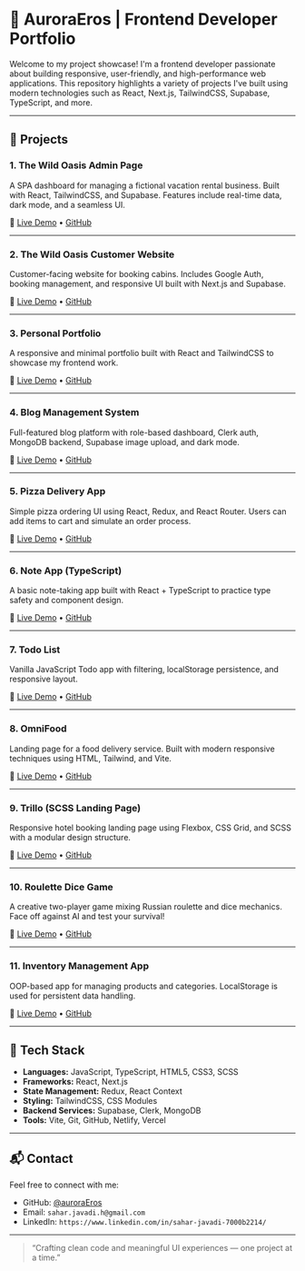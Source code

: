 # 🌟 AuroraEros | Frontend Developer Portfolio

Welcome to my project showcase! I'm a frontend developer passionate about building responsive, user-friendly, and high-performance web applications. This repository highlights a variety of projects I've built using modern technologies such as React, Next.js, TailwindCSS, Supabase, TypeScript, and more.

---

## 🚀 Projects

### 1. **The Wild Oasis Admin Page**
A SPA dashboard for managing a fictional vacation rental business. Built with React, TailwindCSS, and Supabase. Features include real-time data, dark mode, and a seamless UI.

🔗 [Live Demo](https://the-wild-oasis-admin-six.vercel.app/) • [GitHub](https://github.com/auroraEros/the_wild_oasis_admin)

---

### 2. **The Wild Oasis Customer Website**
Customer-facing website for booking cabins. Includes Google Auth, booking management, and responsive UI built with Next.js and Supabase.

🔗 [Live Demo](https://the-wild-oasis-customer-website-drab.vercel.app/) • [GitHub](https://github.com/auroraEros/the_wild_oasis_customer_website)

---

### 3. **Personal Portfolio**
A responsive and minimal portfolio built with React and TailwindCSS to showcase my frontend work.

🔗 [Live Demo](https://my-portfolio-nu-ten-56.vercel.app/) • [GitHub](https://github.com/auroraEros/my-portfolio)

---

### 4. **Blog Management System**
Full-featured blog platform with role-based dashboard, Clerk auth, MongoDB backend, Supabase image upload, and dark mode.

🔗 [Live Demo](https://sahar-blog.vercel.app/) • [GitHub](https://github.com/auroraEros/next-blog)

---

### 5. **Pizza Delivery App**
Simple pizza ordering UI using React, Redux, and React Router. Users can add items to cart and simulate an order process.

🔗 [Live Demo](https://react-pizza-xi-kohl.vercel.app/) • [GitHub](https://github.com/auroraEros/react-pizza)

---

### 6. **Note App (TypeScript)**
A basic note-taking app built with React + TypeScript to practice type safety and component design.

🔗 [Live Demo](https://aurora-note-app.netlify.app/) • [GitHub](https://github.com/auroraEros/note-app-typescript)

---

### 7. **Todo List**
Vanilla JavaScript Todo app with filtering, localStorage persistence, and responsive layout.

🔗 [Live Demo](https://auorora-todo-list.netlify.app/) • [GitHub](https://github.com/auroraEros/toDoList)

---

### 8. **OmniFood**
Landing page for a food delivery service. Built with modern responsive techniques using HTML, Tailwind, and Vite.

🔗 [Live Demo](https://aurora-omnifood.netlify.app/) • [GitHub](https://github.com/auroraEros/omniFood)

---

### 9. **Trillo (SCSS Landing Page)**
Responsive hotel booking landing page using Flexbox, CSS Grid, and SCSS with a modular design structure.

🔗 [Live Demo](https://aurora-trillo.netlify.app/) • [GitHub](https://github.com/auroraEros/trillo)

---

### 10. **Roulette Dice Game**
A creative two-player game mixing Russian roulette and dice mechanics. Face off against AI and test your survival!

🔗 [Live Demo](https://the-roulette-dice-game.netlify.app/) • [GitHub](https://github.com/auroraEros/the-roulette-dice-game)

---

### 11. **Inventory Management App**
OOP-based app for managing products and categories. LocalStorage is used for persistent data handling.

🔗 [Live Demo](https://aurora-inventory.netlify.app/) • [GitHub](https://github.com/auroraEros/Inventory-App-with-OOP)

---

## 🧰 Tech Stack

- **Languages:** JavaScript, TypeScript, HTML5, CSS3, SCSS
- **Frameworks:** React, Next.js
- **State Management:** Redux, React Context
- **Styling:** TailwindCSS, CSS Modules
- **Backend Services:** Supabase, Clerk, MongoDB
- **Tools:** Vite, Git, GitHub, Netlify, Vercel

---

## 📬 Contact

Feel free to connect with me:

- GitHub: [@auroraEros](https://github.com/auroraEros)
- Email: `sahar.javadi.h@gmail.com` 
- LinkedIn: `https://www.linkedin.com/in/sahar-javadi-7000b2214/`

---

> “Crafting clean code and meaningful UI experiences — one project at a time.”


